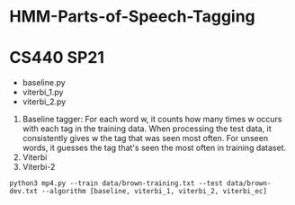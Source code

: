 # HMM-Parts-of-Speech-Tagging
# CS440 SP21

- baseline.py
- viterbi_1.py
- viterbi_2.py

1. Baseline tagger: For each word w, it counts how many times w occurs with each tag in the training data. When processing the test data, it consistently gives w the tag that was seen most often. For unseen words, it guesses the tag that's seen the most often in training dataset.
2. Viterbi
3. Viterbi-2

 `python3 mp4.py --train data/brown-training.txt --test data/brown-dev.txt --algorithm [baseline, viterbi_1, viterbi_2, viterbi_ec]`

